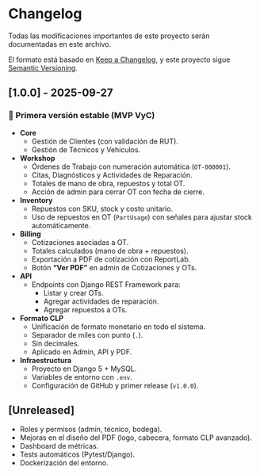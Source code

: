 ﻿# Changelog
Todas las modificaciones importantes de este proyecto serán documentadas en este archivo.

El formato está basado en [Keep a Changelog](https://keepachangelog.com/es-ES/1.0.0/),
y este proyecto sigue [Semantic Versioning](https://semver.org/spec/v2.0.0.html).

## [1.0.0] - 2025-09-27
### 🚀 Primera versión estable (MVP VyC)
- **Core**
  - Gestión de Clientes (con validación de RUT).
  - Gestión de Técnicos y Vehículos.
- **Workshop**
  - Órdenes de Trabajo con numeración automática (`OT-000001`).
  - Citas, Diagnósticos y Actividades de Reparación.
  - Totales de mano de obra, repuestos y total OT.
  - Acción de admin para cerrar OT con fecha de cierre.
- **Inventory**
  - Repuestos con SKU, stock y costo unitario.
  - Uso de repuestos en OT (`PartUsage`) con señales para ajustar stock automáticamente.
- **Billing**
  - Cotizaciones asociadas a OT.
  - Totales calculados (mano de obra + repuestos).
  - Exportación a PDF de cotización con ReportLab.
  - Botón **“Ver PDF”** en admin de Cotizaciones y OTs.
- **API**
  - Endpoints con Django REST Framework para:
    - Listar y crear OTs.
    - Agregar actividades de reparación.
    - Agregar repuestos a OTs.
- **Formato CLP**
  - Unificación de formato monetario en todo el sistema.
  - Separador de miles con punto (`.`).
  - Sin decimales.
  - Aplicado en Admin, API y PDF.
- **Infraestructura**
  - Proyecto en Django 5 + MySQL.
  - Variables de entorno con `.env`.
  - Configuración de GitHub y primer release (`v1.0.0`).

## [Unreleased]
- Roles y permisos (admin, técnico, bodega).
- Mejoras en el diseño del PDF (logo, cabecera, formato CLP avanzado).
- Dashboard de métricas.
- Tests automáticos (Pytest/Django).
- Dockerización del entorno.


